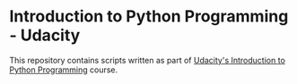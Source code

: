 # Introduction to Python Programming - Udacity
This repository contains scripts written as part of [Udacity's Introduction to
Python Programming](https://classroom.udacity.com/courses/ud1110) course.
